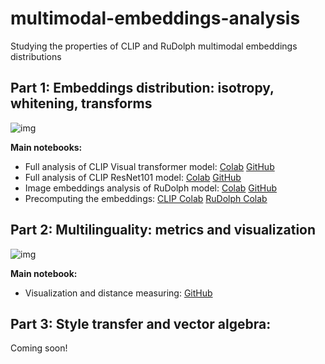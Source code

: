 # multimodal-embeddings-analysis
Studying the properties of CLIP and RuDolph multimodal embeddings distributions

## Part 1: Embeddings distribution: isotropy, whitening, transforms

![img](https://lh5.googleusercontent.com/BD_MKVSzcJ0XF_37uDXXnuNJbEXwEBUZ8bXTmDXp_PggHovUUjr5OFRLJv4J1Kadznr9EBC306jldswj20PErB3_vIV2Xqwx1kW3S25fXEYWMGLaF3Am8ZT5iDHsrAtSAv_jyzpalzFB_2L1L6nFMw)

**Main notebooks:**

* Full analysis of CLIP Visual transformer model: [Colab](https://colab.research.google.com/drive/1FaV7omnSVLDwGnEJ1U3SRxvhoRUavSVz?usp=sharing) [GitHub](https://github.com/Reason239/multimodal-embeddings-analysis/blob/main/analyze_clip_embeddings_CLIP_ViT_B_32.ipynb)
* Full analysis of CLIP ResNet101 model: [Colab](https://colab.research.google.com/drive/1XU0OlfHE00VNmMA1PlscPVhKsR3iDfNH?usp=sharing) [GitHub](https://github.com/Reason239/multimodal-embeddings-analysis/blob/main/analyze_clip_embeddings_CLIP_RN101.ipynb)
* Image embeddings analysis of RuDolph model: [Colab](https://colab.research.google.com/drive/14zMXDt1JkYRC4hS4iXi9SsrBxJ-X7MY4?usp=sharing) [GitHub](https://github.com/Reason239/multimodal-embeddings-analysis/blob/main/analyze_RuDolph_embeddings.ipynb)
* Precomputing the embeddings: [CLIP Colab](https://colab.research.google.com/drive/1mwLbwlxB03D_IAObr6JTHrXJNh9qrfYo?usp=sharing) [RuDolph Colab](https://colab.research.google.com/drive/1JtbAH5LR52ZYK8BYzwVJaCvngV0PtZj0?authuser=1#scrollTo=t8PlUC-dJXz5)

## Part 2: Multilinguality: metrics and visualization

![img](https://lh3.googleusercontent.com/f_MoPIc9AZKCoaQPqPJxw7j9-po0VwvN8hvVRsrfSRAUXZTYbAISNehh-645cvpne-1MrY_V9pQ-W4jTn4iIQlw0ZCxAjQM1YPVI1VvX8t1aBsRAyy5lHwVlyUDJgB_r8nl2DjvgzX0Ru9nO2U2bsQ)

**Main notebook:**

* Visualization and distance measuring: [GitHub](https://github.com/Reason239/multimodal-embeddings-analysis/blob/main/multilingual_embeddings/multilingual-clip.ipynb)

## Part 3: Style transfer and vector algebra:

Coming soon!